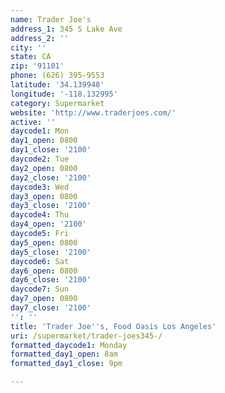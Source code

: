 ```yaml
---
name: Trader Joe's
address_1: 345 S Lake Ave
address_2: ''
city: ''
state: CA
zip: '91101'
phone: (626) 395-9553
latitude: '34.139948'
longitude: '-118.132995'
category: Supermarket
website: 'http://www.traderjoes.com/'
active: ''
daycode1: Mon
day1_open: 0800
day1_close: '2100'
daycode2: Tue
day2_open: 0800
day2_close: '2100'
daycode3: Wed
day3_open: 0800
day3_close: '2100'
daycode4: Thu
day4_open: '2100'
daycode5: Fri
day5_open: 0800
day5_close: '2100'
daycode6: Sat
day6_open: 0800
day6_close: '2100'
daycode7: Sun
day7_open: 0800
day7_close: '2100'
'': ''
title: 'Trader Joe''s, Food Oasis Los Angeles'
uri: /supermarket/trader-joes345-/
formatted_daycode1: Monday
formatted_day1_open: 8am
formatted_day1_close: 9pm

---
```

